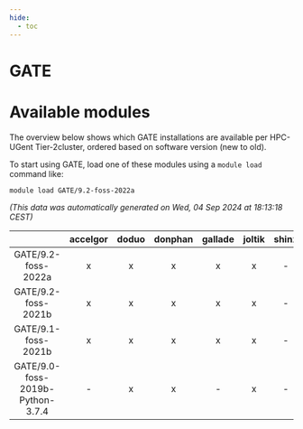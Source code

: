 ```yaml
---
hide:
  - toc
---
```


GATE
====

# Available modules


The overview below shows which GATE installations are available per HPC-UGent Tier-2cluster, ordered based on software version (new to old).

To start using GATE, load one of these modules using a `module load` command like:

```shell
module load GATE/9.2-foss-2022a
```

*(This data was automatically generated on Wed, 04 Sep 2024 at 18:13:18 CEST)*  

| |accelgor|doduo|donphan|gallade|joltik|shinx|skitty|
| :---: | :---: | :---: | :---: | :---: | :---: | :---: | :---: |
|GATE/9.2-foss-2022a|x|x|x|x|x|-|x|
|GATE/9.2-foss-2021b|x|x|x|x|x|-|x|
|GATE/9.1-foss-2021b|x|x|x|x|x|-|x|
|GATE/9.0-foss-2019b-Python-3.7.4|-|x|x|-|x|-|x|
